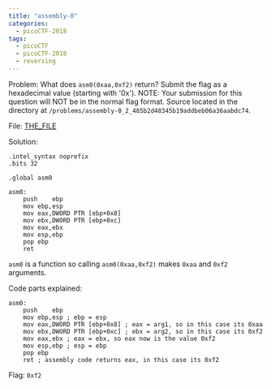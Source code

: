 ```yaml
---
title: "assembly-0"
categories:
  - picoCTF-2018
tags:
  - picoCTF
  - picoCTF-2018
  - reversing
---
```


Problem: What does `asm0(0xaa,0xf2)` return? Submit the flag as a hexadecimal value (starting with '0x'). NOTE: Your submission for this question will NOT be in the normal flag format. Source located in the directory at `/problems/assembly-0_2_485b2d48345b19addbeb06a36aabdc74`.



File: [THE_FILE](https://github.com/Yorzaren/ctf/raw/master/picoCTF-2018/problem-files/intro_asm_rev.S "Download file")

Solution: 

```
.intel_syntax noprefix
.bits 32
	
.global asm0

asm0:
	push	ebp
	mov	ebp,esp
	mov	eax,DWORD PTR [ebp+0x8]
	mov	ebx,DWORD PTR [ebp+0xc]
	mov	eax,ebx
	mov	esp,ebp
	pop	ebp	
	ret
```

`asm0` is a function so calling `asm0(0xaa,0xf2)` makes `0xaa` and `0xf2` arguments.


Code parts explained:
```
asm0:
	push	ebp
	mov	ebp,esp	; ebp = esp
	mov	eax,DWORD PTR [ebp+0x8]	; eax = arg1, so in this case its 0xaa
	mov	ebx,DWORD PTR [ebp+0xc]	; ebx = arg2, so in this case its 0xf2
	mov	eax,ebx	; eax = ebx, so eax now is the value 0xf2
	mov	esp,ebp	; esp = ebp
	pop	ebp	
	ret	; assembly code returns eax, in this case its 0xf2
```

Flag: ```0xf2```